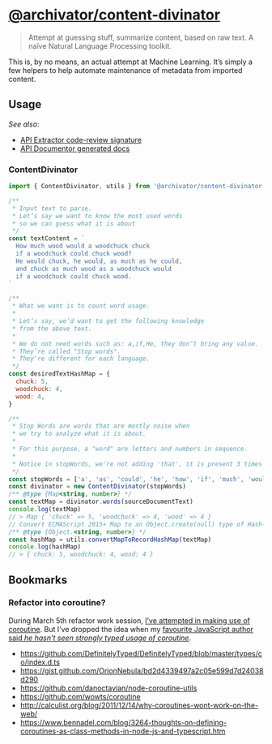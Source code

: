 # [@archivator/content-divinator][repo-url]

> Attempt at guessing stuff, summarize content, based on raw text. A naïve Natural Language Processing toolkit.

This is, by no means, an actual attempt at Machine Learning.
It’s simply a few helpers to help automate maintenance of metadata from imported content.

[repo-url]: https://github.com/renoirb/archivator/blob/v3.x-dev/libraries/content-divinator 'Content Divinator'

## Usage

_See also_:

- [API Extractor code-review signature](../../common/reviews/api/content-divinator.api.md)
- [API Documentor generated docs](./docs/index.md)

### ContentDivinator

```js
import { ContentDivinator, utils } from '@archivator/content-divinator'

/**
 * Input text to parse.
 * Let’s say we want to know the most used words
 * so we can guess what it is about
 */
const textContent = `
  How much wood would a woodchuck chuck
  if a woodchuck could chuck wood?
  He would chuck, he would, as much as he could,
  and chuck as much wood as a woodchuck would
  if a woodchuck could chuck wood.
`

/**
 * What we want is to count word usage.
 *
 * Let’s say, we’d want to get the following knowledge
 * from the above text.
 *
 * We do not need words such as: a,if,He, they don’t bring any value.
 * They’re called "Stop words".
 * They're different for each language.
 */
const desiredTextHashMap = {
  chuck: 5,
  woodchuck: 4,
  wood: 4,
}

/**
 * Stop Words are words that are mostly noise when
 * we try to analyze what it is about.
 *
 * For this purpose, a "word" are letters and numbers in sequence.
 *
 * Notice in stopWords, we're not adding 'that', it is present 3 times in the text above.
 */
const stopWords = ['a', 'as', 'could', 'he', 'how', 'if', 'much', 'would']
const divinator = new ContentDivinator(stopWords)
/** @type {Map<string, number>} */
const textMap = divinator.words(sourceDocumentText)
console.log(textMap)
// > Map { 'chuck' => 5, 'woodchuck' => 4, 'wood' => 4 }
// Convert ECMAScript 2015+ Map to an Object.create(null) type of Hash-Map.
/** @type {Object.<string, number>} */
const hashMap = utils.convertMapToRecordHashMap(textMap)
console.log(hashMap)
// > { chuck: 5, woodchuck: 4, wood: 4 }
```

## Bookmarks

### Refactor into coroutine?

During March 5th refactor work session, [I’ve attempted in making use of coroutine][coroutine-gist].
But I’ve dropped the idea when my [favourite JavaScript author said _he hasn’t seen strongly typed usage of coroutine_][renoir-axel-tweets].

[renoir-axel-tweets]: https://twitter.com/renoirb/status/1236386606266953731
[coroutine-gist]: https://gist.github.com/renoirb/e7d344cb88524800c247c6842e4eb550

- https://github.com/DefinitelyTyped/DefinitelyTyped/blob/master/types/co/index.d.ts
- https://gist.github.com/OrionNebula/bd2d4339497a2c05e599d7d24038d290
- https://github.com/danoctavian/node-coroutine-utils
- https://github.com/wowts/coroutine
- http://calculist.org/blog/2011/12/14/why-coroutines-wont-work-on-the-web/
- https://www.bennadel.com/blog/3264-thoughts-on-defining-coroutines-as-class-methods-in-node-js-and-typescript.htm
